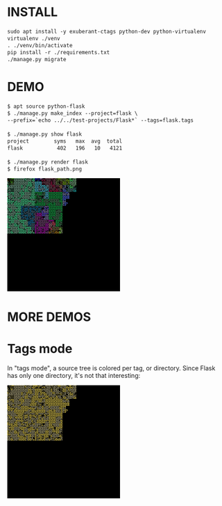 # INSTALL

    sudo apt install -y exuberant-ctags python-dev python-virtualenv
    virtualenv ./venv
    . ./venv/bin/activate
    pip install -r ./requirements.txt
    ./manage.py migrate


# DEMO

    $ apt source python-flask
    $ ./manage.py make_index --project=flask \
    --prefix=`echo ../../test-projects/Flask*` --tags=flask.tags

    $ ./manage.py show flask
    project        syms   max  avg  total
    flask           402   196   10   4121

    $ ./manage.py render flask
    $ firefox flask_path.png

![Flask](images/flask_path.png)

# MORE DEMOS

# Tags mode

In "tags mode", a source tree is colored per tag, or directory.  Since
Flask has only one directory, it's not that interesting:

![Flask](images/flask_tags.png)
